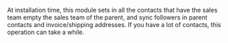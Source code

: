 At installation time, this module sets in all the contacts that have the
sales team empty the sales team of the parent, and sync followers in
parent contacts and invoice/shipping addresses. If you have a lot of
contacts, this operation can take a while.
